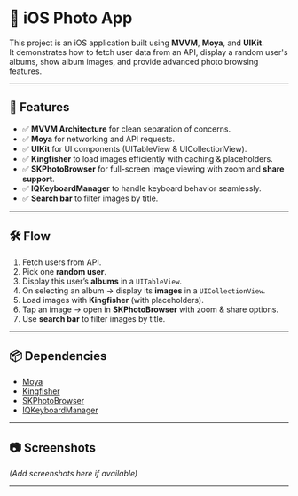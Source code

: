 # 📱 iOS Photo App

This project is an iOS application built using **MVVM**, **Moya**, and **UIKit**.  
It demonstrates how to fetch user data from an API, display a random user's albums, show album images, and provide advanced photo browsing features.  

---

## 🚀 Features
- ✅ **MVVM Architecture** for clean separation of concerns.  
- ✅ **Moya** for networking and API requests.  
- ✅ **UIKit** for UI components (UITableView & UICollectionView).  
- ✅ **Kingfisher** to load images efficiently with caching & placeholders.  
- ✅ **SKPhotoBrowser** for full-screen image viewing with zoom and **share support**.  
- ✅ **IQKeyboardManager** to handle keyboard behavior seamlessly.  
- ✅ **Search bar** to filter images by title.  

---

## 🛠️ Flow
1. Fetch users from API.  
2. Pick one **random user**.  
3. Display this user’s **albums** in a `UITableView`.  
4. On selecting an album → display its **images** in a `UICollectionView`.  
5. Load images with **Kingfisher** (with placeholders).  
6. Tap an image → open in **SKPhotoBrowser** with zoom & share options.  
7. Use **search bar** to filter images by title.  

---

## 📦 Dependencies
- [Moya](https://github.com/Moya/Moya)  
- [Kingfisher](https://github.com/onevcat/Kingfisher)  
- [SKPhotoBrowser](https://github.com/mikaoj/BSImagePicker)  
- [IQKeyboardManager](https://github.com/hackiftekhar/IQKeyboardManager)  

---

## 📷 Screenshots
*(Add screenshots here if available)*  

---

